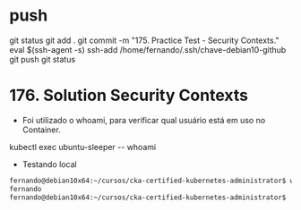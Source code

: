 
# ###################################################################################################################### 
# ###################################################################################################################### 
# ###################################################################################################################### 
# ###################################################################################################################### 
# ###################################################################################################################### 
# push

git status
git add .
git commit -m "175. Practice Test - Security Contexts."
eval $(ssh-agent -s)
ssh-add /home/fernando/.ssh/chave-debian10-github
git push
git status



# ###################################################################################################################### 
# ###################################################################################################################### 
# ###################################################################################################################### 
# ###################################################################################################################### 
# ###################################################################################################################### 
# 176. Solution Security Contexts


- Foi utilizado o whoami, para verificar qual usuário está em uso no Container.

kubectl exec ubuntu-sleeper -- whoami


- Testando local

~~~~bash
fernando@debian10x64:~/cursos/cka-certified-kubernetes-administrator$ whoami
fernando
fernando@debian10x64:~/cursos/cka-certified-kubernetes-administrator$
~~~~